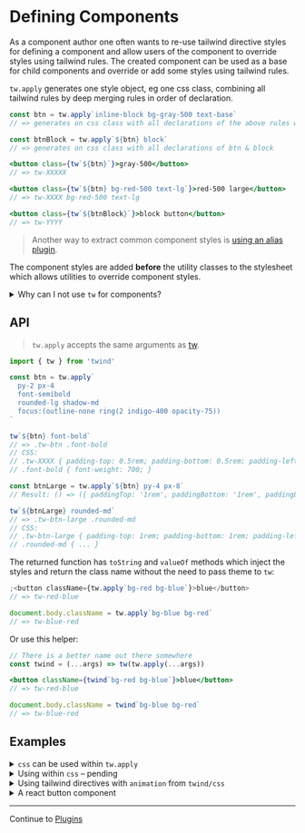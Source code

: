 # Defining Components

As a component author one often wants to re-use tailwind directive styles for defining a component and allow users of the component to override styles using tailwind rules. The created component can be used as a base for child components and override or add some styles using tailwind rules.

`tw.apply` generates one style object, eg one css class, combining all tailwind rules by deep merging rules in order of declaration.

```jsx
const btn = tw.apply`inline-block bg-gray-500 text-base`
// => generates on css class with all declarations of the above rules when used

const btnBlock = tw.apply`${btn} block`
// => generates on css class with all declarations of btn & block

<button class={tw`${btn}`}>gray-500</button>
// => tw-XXXXX

<button class={tw`${btn} bg-red-500 text-lg`}>red-500 large</button>
// => tw-XXXX bg-red-500 text-lg

<button class={tw`${btnBlock}`}>block button</button>
// => tw-YYYY
```

> Another way to extract common component styles is [using an alias plugin](./plugins.md#plugin-as-alias).

The component styles are added **before** the utility classes to the stylesheet which allows utilities to override component styles.

<details><summary>Why can I not use <code>tw</code> for components?</summary>

```jsx
const Button = ({ className, children}) => {
  return <button className={tw`inline-block bg-gray-500 text-base ${className}`}>{children}</button>
}

const ButtonBlock = ({ className, children}) => {
  return <Button className={`block ${className}`}>{children}</Button>
}

<Button>gray-500</Button>
<Button className="bg-red-500 text-lg">red-500 large</Button>
```

The example above does not reliably work because the injected css classes have all the same specificity and therefore the order they appear in the stylesheet determine which styles are applied.

It is really difficult to know which directive does override another. Lets stick with `bg-*` but there are others. The `bg` prefix and its plugin handle several css properties where `background-color` is only one of them.

- `background-color`: `bg-current`, `bg-gray-50`, ... (see https://tailwindcss.com/docs/background-color)
- `background-attachment`: `bg-local`, ... (see https://tailwindcss.com/docs/background-attachment)
- `--tw-bg-opacity`: `bg-opacity-10`, ... (see https://tailwindcss.com/docs/background-opacity)
- and a lot more
- not to forget about user plugins and inline directives

This ambiguity makes class based composition really difficult. That was the reason we introduced the `override` variant.

Consider the following example:

```js
const Button = tw`
  text(base blue-600)
  rounded-sm
  border(& solid 2 blue-600)
  m-4 py-1 px-4
`

// Create a child component overriding some colors
const PurpleButton = tw`
  ${Button}
  override:(text-purple-600 border-purple-600)
`
```

As you see it is difficult to override certain utility classes on usage or when creating a child component. For this to work twind introduced the `override` variant which increases the specificity of the classes it is applied to. But what do you do for a grandchild component or if you want to override the `PurpleButton` styles? `override:override:...`? This is where `tw.apply` should be used.

tailwind has a component concept using [@apply](https://tailwindcss.com/docs/extracting-components#extracting-component-classes-with-apply) which basically merges the css rules of several tailwind classes into one class. twin.macro does the same.

<details><summary>Details of tailwind @apply</summary>

Tailwindcss provides [@apply to extract component classes](https://tailwindcss.com/docs/extracting-components#extracting-component-classes-with-apply) which merges the underlying styles of the utility classes into a single css class.

```css
.btn-indigo {
  @apply py-2 px-4 bg-indigo-500 text-white font-semibold rounded-lg shadow-md hover:bg-indigo-700 focus:outline-none focus:ring-2 focus:ring-indigo-400 focus:ring-opacity-75;
}
```

[twind.macro](https://github.com/ben-rogerson/twin.macro) does the same during build time to generate css-in-js objects which are evaluated with a runtime like emotion or styled-component:

```js
const hoverStyles = css`
  &:hover {
    border-color: black;
    ${tw`text-black`}
  }
`
const Input = ({ hasHover }) => <input css={[tw`border`, hasHover && hoverStyles]} />
```

> The `tw` function from `twin.macro` acts like the `@apply` helper from tailwindcss.

</details>

</details>

## API

> `tw.apply` accepts the same arguments as [tw](./tw.md#function-signature).

```js
import { tw } from 'twind'

const btn = tw.apply`
  py-2 px-4
  font-semibold
  rounded-lg shadow-md
  focus:(outline-none ring(2 indigo-400 opacity-75))
`

tw`${btn} font-bold`
// => .tw-btn .font-bold
// CSS:
// .tw-XXXX { padding-top: 0.5rem; padding-bottom: 0.5rem; padding-left: 1rem; padding-right: 1rem; font-weight: 600; ...}
// .font-bold { font-weight: 700; }

const btnLarge = tw.apply`${btn} py-4 px-8`
// Result: () => ({ paddingTop: '1rem', paddingBottom: '1rem', paddingLeft: '2rem', paddingRight: '2rem', fontWeight: '600', ... })

tw`${btnLarge} rounded-md`
// => .tw-btn-large .rounded-md
// CSS:
// .tw-btn-large { padding-top: 1rem; padding-bottom: 1rem; padding-left: 2rem; padding-right: 2rem; font-weight: 600; ... }
// .rounded-md { ... }
```

The returned function has `toString` and `valueOf` methods which inject the styles and return the class name without the need to pass theme to `tw`:

```jsx
;<button className={tw.apply`bg-red bg-blue`}>blue</button>
// => tw-red-blue

document.body.className = tw.apply`bg-blue bg-red`
// => tw-blue-red
```

Or use this helper:

```jsx
// There is a better name out there somewhere
const twind = (...args) => tw(tw.apply(...args))

<button className={twind`bg-red bg-blue`}>blue</button>
// => tw-red-blue

document.body.className = twind`bg-blue bg-red`
// => tw-blue-red
```

## Examples

<details><summary><code>css</code> can be used within <code>tw.apply</code></summary>

[twind/css])(./css-in-js.md) can be used to define additional styles.

```js
const btn = tw.apply`
  py-2 px-4
  ${css({
    borderColor: 'black',
  })}
`
```

</details>

<details><summary>Using within <code>css</code> – pending</summary>

`tw.apply` can be used with `css` ( (_pending variable arguments, array support_):

```js
const prose = css(
  tw.apply`text-gray-700 dark:text-gray-300`,
  {
    p: tw.apply`my-5`,
    h1: tw.apply`text-black dark:text-white`,
  },
  {
    h1: {
      fontWeight: '800',
      fontSize: '2.25em',
      marginTop: '0',
      marginBottom: '0.8888889em',
      lineHeight: '1.1111111',
    },
  },
)
```

Using template literal syntax (_pending, but i'm working on it_):

```js
const prose = css`
  ${tw.apply`text-gray-700 dark:text-gray-300`)

  p { ${tw.apply('my-5')} }

  h1 {
    ${tw.apply`text-black dark:text-white`}
    font-weight: 800;
    font-size: 2.25em;
    margin-top: 0;
    margin-bottom: 0.8888889em;
    line-height: 1.1111111;
  }
`
```

</details>

<details><summary>Using tailwind directives with <code>animation</code> from <code>twind/css</code></summary>

```js
const motion = animation('.6s ease-in-out infinite', {
  '0%': tw.apply`scale-100`,
  '50%': tw.apply`scale-125 rotate-45`,
  '100%': tw.apply`scale-100 rotate-0`,
})
```

</details>

<details><summary>A react button component</summary>

```jsx
import { tw } from 'twind'

const variantMap = {
  success: 'green',
  primary: 'blue',
  warning: 'yellow',
  info: 'gray',
  danger: 'red',
}

const sizeMap = {
  sm: tw.apply`text-xs py(2 md:1) px-2`,
  md: tw.apply`text-sm py(3 md:2) px-2`,
  lg: tw.apply`text-lg py-2 px-4`,
  xl: tw.apply`text-xl py-3 px-6`,
}

const baseStyles = tw.apply`
  w(full md:auto)
  text(sm white uppercase)
  px-4
  border-none
  transition-colors
  duration-300
`

function Button({
  size = 'md',
  variant = 'primary',
  round = false,
  disabled = false,
  className,
  children,
}) {
  // Collect all styles into one class
  const instanceStyles = tw.apply`
    ${baseStyles}
    bg-${variantMap[variant]}(600 700(hover:& focus:&)))
    ${sizeMap[size]}
    rounded-${round ? 'full' : 'lg'}
    ${disabled && 'bg-gray-400 text-gray-100 cursor-not-allowed'}
  `

  // Allow passed classNames to override instance styles
  return <button className={tw(instanceStyles, className)}>{children}</button>
}

render(
  <Button variant="info" className="text-lg rounded-md">
    Click me
  </Button>,
)
```

</details>

<hr/>

Continue to [Plugins](./plugins.md)
